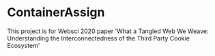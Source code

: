 # ContainerAssign
This project is for Websci 2020 paper 'What a Tangled Web We Weave: Understanding the Interconnectedness of the Third Party Cookie Ecosystem'
